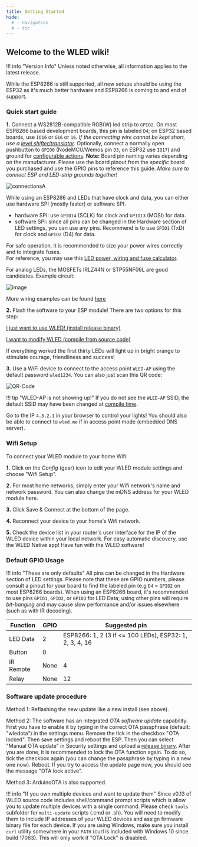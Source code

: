 ```yaml
---
title: Getting Started
hide:
  # - navigation
  # - toc
---
```


## Welcome to the WLED wiki!

!!! info "Version Info"
    Unless noted otherwise, all information applies to the latest release.

While the ESP8266 is still supported, all new setups should be using the ESP32 as it's much better hardware and ESP8266 is coming to and end of support.

### Quick start guide

**1.** Connect a  WS2812B-compatible RGB(W) led strip to `GPIO2`. On most ESP8266 based development boards, this pin is labeled `D4`; on ESP32 based boards, use `IO16` or `G16` or `16`. _If the connecting wire cannot be kept short, use a [level shifter/translator](/basics/compatible-hardware#levelshifters)._ Optionally, connect a normally open pushbutton to `GPIO0` (NodeMCU/Wemos pin `D3`, on ESP32 use `IO17`) and ground for [configurable actions](/features/macros).
**Note:** Board pin naming varies depending on the manufacturer. Please use the board pinout from the _specific_ board you purchased and use the GPIO pins to reference this guide. _Make sure to connect ESP and LED-strip grounds together!_

![connectionsA](https://github.com/Aircoookie/WLED-Docs/assets/59397047/78cc27f3-f0e4-4c04-bd3f-d35caf143456)

While using an ESP8266 and LEDs that have clock and data, you can either use hardware SPI (mostly faster) or software SPI.

  - hardware SPI: use `GPIO14` (SCLK) for clock and `GPIO13` (MOSI) for data.
  - software SPI: since all pins can be changed in the Hardware section of LED settings, you can use any pins. Recommend is to use `GPIO1` (TxD) for clock and `GPIO2` (D4) for data. 

For safe operation, it is recommended to size your power wires correctly and to integrate fuses.  
For reference, you may use this [LED power, wiring and fuse calculator](https://wled-calculator.github.io/).

For analog LEDs, the MOSFETs IRLZ44N or STP55NF06L are good candidates. Example circuit:

![image](../assets/images/content/12Vanalog_wiring.png)

More wiring examples can be found [here](/basics/compatible-led-strips/#non-addressable-led-strips)

**2.** Flash the software to your ESP module! There are two options for this step:

[I just want to use WLED! (install release binary)](/basics/install-binary)

[I want to modify WLED (compile from source code)](/advanced/compiling-wled)

If everything worked the first thirty LEDs will light up in bright orange to stimulate courage, friendliness and success!

**3.** Use a WiFi device to connect to the access point `WLED-AP` using the default password `wled1234`.
You can also just scan this QR code:

![QR-Code](https://i.ibb.co/h2YswXK/WLED-QR-Connect-WB.png)

!!! tip "WLED-AP is not showing up!"
    If you do not see the `WLED-AP` SSID, the default SSID may have been changed at [compile time](/advanced/custom-ap).

Go to the IP `4.3.2.1` in your browser to control your lights! You should also be able to connect to `wled.me` if in access point mode (embedded DNS server).

### Wifi Setup

To connect your WLED module to your home Wifi:

**1.** Click on the _Config_ (gear) icon to edit your WLED module settings and choose "Wifi Setup".

**2.** For most home networks, simply enter your Wifi network's name and network password. You can also change the mDNS address for your WLED module here.

**3.** Click Save & Connect at the bottom of the page.

**4.** Reconnect your device to your home's Wifi network.

**5.**  Check the device list in your router's user interface for the IP of the WLED device within your local network. For easy automatic discovery, use the WLED Native app! Have fun with the WLED software!

### Default GPIO Usage

!!! info "These are only defaults"
    All pins can be changed in the Hardware section of LED settings. Please note that these are GPIO numbers, please consult a pinout for your board to find the labeled pin (e.g `D4` = `GPIO2` on most ESP8266 boards). When using an ESP8266 board, it's recommended to use pins `GPIO1`, `GPIO2`, or `GPIO3` for LED Data; using other pins will require _bit-banging_ and may cause slow performance and/or issues elsewhere (such as with IR decoding).

| Function | GPIO | Suggested pin |
|---|---|---|
LED Data | 2 | ESP8266: 1, 2 (3 if <= 100 LEDs), ESP32: 1, 2, 3, 4, 16
Button | 0 | 
IR Remote| None | 4
Relay | None | 12

### Software update procedure

Method 1: Reflashing the new update like a new install (see above).

Method 2: The software has an integrated _OTA software update_ capability.
First you have to enable it by typing in the correct OTA passphrase (default: "wledota") in the settings menu.
Remove the tick in the checkbox "OTA locked". Then save settings and reboot the ESP.
Then you can select "Manual OTA update" in Security settings and upload a [release binary](https://github.com/Aircoookie/WLED/releases).
After you are done, it is recommended to lock the OTA function again.
To do so, tick the checkbox again (you can change the passphrase by typing in a new one now). Reboot.
If you try to access the update page now, you should see the message "OTA lock active".

Method 3: ArduinoOTA is also supported.

!!! info "If you own multiple devices and want to update them"
    Since v0.13 of WLED source code includes shell/command prompt scripts which is allow you to update multiple devices with a single command. Please check `tools` subfolder for `multi-update` scripts (.cmd or .sh). You will need to modify them to include IP addresses of your WLED devices and assign firmware binary file for each device. If you are using Windows, make sure you install `curl` utility somewhere in your `PATH` (curl is included with Windows 10 since build 17063). This will only work if "OTA Lock" is disabled.
